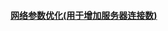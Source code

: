 #### [网络参数优化(用于增加服务器连接数)][1]


[1]: https://github.com/firechiang/linux-test/tree/master/docs/ipv4-parameter-optimization.md
